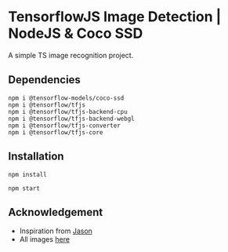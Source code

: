 # TensorflowJS Image Detection | NodeJS & Coco SSD
A simple TS image recognition project.

## Dependencies
```
npm i @tensorflow-models/coco-ssd
npm i @tensorflow/tfjs
npm i @tensorflow/tfjs-backend-cpu
npm i @tensorflow/tfjs-backend-webgl
npm i @tensorflow/tfjs-converter
npm i @tensorflow/tfjs-core
```

## Installation
```
npm install

npm start
```

## Acknowledgement
* Inspiration from [Jason](https://www.youtube.com/c/Lengstorf)
* All images [here](https://unsplash.com/)